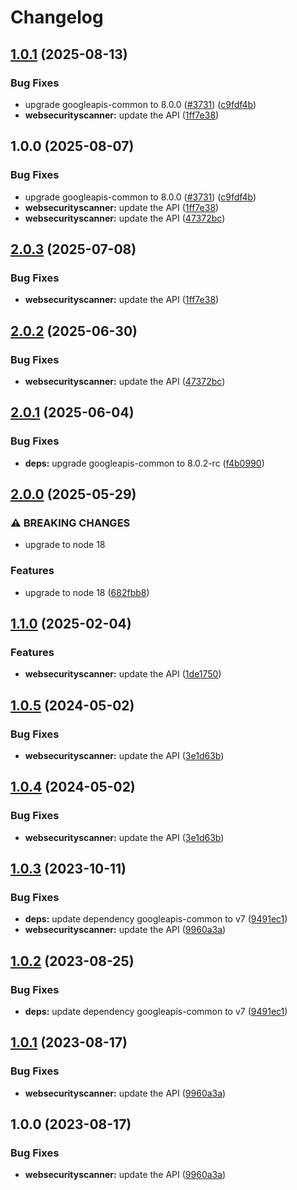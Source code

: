 # Changelog

## [1.0.1](https://github.com/googleapis/google-api-nodejs-client/compare/websecurityscanner-v1.0.0...websecurityscanner-v1.0.1) (2025-08-13)


### Bug Fixes

* upgrade googleapis-common to 8.0.0  ([#3731](https://github.com/googleapis/google-api-nodejs-client/issues/3731)) ([c9fdf4b](https://github.com/googleapis/google-api-nodejs-client/commit/c9fdf4b34d6c9bcf608eee35dd281d4680be9797))
* **websecurityscanner:** update the API ([1ff7e38](https://github.com/googleapis/google-api-nodejs-client/commit/1ff7e38f3a2f0cba69750e159729ce8d0e150faa))

## 1.0.0 (2025-08-07)


### Bug Fixes

* upgrade googleapis-common to 8.0.0  ([#3731](https://github.com/googleapis/google-api-nodejs-client/issues/3731)) ([c9fdf4b](https://github.com/googleapis/google-api-nodejs-client/commit/c9fdf4b34d6c9bcf608eee35dd281d4680be9797))
* **websecurityscanner:** update the API ([1ff7e38](https://github.com/googleapis/google-api-nodejs-client/commit/1ff7e38f3a2f0cba69750e159729ce8d0e150faa))
* **websecurityscanner:** update the API ([47372bc](https://github.com/googleapis/google-api-nodejs-client/commit/47372bc8bb0565cd841594ad69051663a976c4ac))

## [2.0.3](https://github.com/googleapis/google-api-nodejs-client/compare/websecurityscanner-v2.0.2...websecurityscanner-v2.0.3) (2025-07-08)


### Bug Fixes

* **websecurityscanner:** update the API ([1ff7e38](https://github.com/googleapis/google-api-nodejs-client/commit/1ff7e38f3a2f0cba69750e159729ce8d0e150faa))

## [2.0.2](https://github.com/googleapis/google-api-nodejs-client/compare/websecurityscanner-v2.0.1...websecurityscanner-v2.0.2) (2025-06-30)


### Bug Fixes

* **websecurityscanner:** update the API ([47372bc](https://github.com/googleapis/google-api-nodejs-client/commit/47372bc8bb0565cd841594ad69051663a976c4ac))

## [2.0.1](https://github.com/googleapis/google-api-nodejs-client/compare/websecurityscanner-v2.0.0...websecurityscanner-v2.0.1) (2025-06-04)


### Bug Fixes

* **deps:** upgrade googleapis-common to 8.0.2-rc ([f4b0990](https://github.com/googleapis/google-api-nodejs-client/commit/f4b099071040cfbcfe4a2e7d487d45ee93b369e0))

## [2.0.0](https://github.com/googleapis/google-api-nodejs-client/compare/websecurityscanner-v1.1.0...websecurityscanner-v2.0.0) (2025-05-29)


### ⚠ BREAKING CHANGES

* upgrade to node 18

### Features

* upgrade to node 18 ([682fbb8](https://github.com/googleapis/google-api-nodejs-client/commit/682fbb869189ae92b3e9a194d37d0548af0c1f92))

## [1.1.0](https://github.com/googleapis/google-api-nodejs-client/compare/websecurityscanner-v1.0.5...websecurityscanner-v1.1.0) (2025-02-04)


### Features

* **websecurityscanner:** update the API ([1de1750](https://github.com/googleapis/google-api-nodejs-client/commit/1de17505f66bdc07b8d1d2e153441224c040c860))

## [1.0.5](https://github.com/googleapis/google-api-nodejs-client/compare/websecurityscanner-v1.0.4...websecurityscanner-v1.0.5) (2024-05-02)


### Bug Fixes

* **websecurityscanner:** update the API ([3e1d63b](https://github.com/googleapis/google-api-nodejs-client/commit/3e1d63b7ab93ca294ec0c983851321bc2fb85338))

## [1.0.4](https://github.com/googleapis/google-api-nodejs-client/compare/websecurityscanner-v1.0.3...websecurityscanner-v1.0.4) (2024-05-02)


### Bug Fixes

* **websecurityscanner:** update the API ([3e1d63b](https://github.com/googleapis/google-api-nodejs-client/commit/3e1d63b7ab93ca294ec0c983851321bc2fb85338))

## [1.0.3](https://github.com/googleapis/google-api-nodejs-client/compare/websecurityscanner-v1.0.2...websecurityscanner-v1.0.3) (2023-10-11)


### Bug Fixes

* **deps:** update dependency googleapis-common to v7 ([9491ec1](https://github.com/googleapis/google-api-nodejs-client/commit/9491ec1cdc3c413e7d73edcfcd59cf5c28a7c855))
* **websecurityscanner:** update the API ([9960a3a](https://github.com/googleapis/google-api-nodejs-client/commit/9960a3aff2d8357c0f0036ceb4945aca20123c2e))

## [1.0.2](https://github.com/googleapis/google-api-nodejs-client/compare/websecurityscanner-v1.0.1...websecurityscanner-v1.0.2) (2023-08-25)


### Bug Fixes

* **deps:** update dependency googleapis-common to v7 ([9491ec1](https://github.com/googleapis/google-api-nodejs-client/commit/9491ec1cdc3c413e7d73edcfcd59cf5c28a7c855))

## [1.0.1](https://github.com/googleapis/google-api-nodejs-client/compare/websecurityscanner-v1.0.0...websecurityscanner-v1.0.1) (2023-08-17)


### Bug Fixes

* **websecurityscanner:** update the API ([9960a3a](https://github.com/googleapis/google-api-nodejs-client/commit/9960a3aff2d8357c0f0036ceb4945aca20123c2e))

## 1.0.0 (2023-08-17)


### Bug Fixes

* **websecurityscanner:** update the API ([9960a3a](https://github.com/googleapis/google-api-nodejs-client/commit/9960a3aff2d8357c0f0036ceb4945aca20123c2e))

